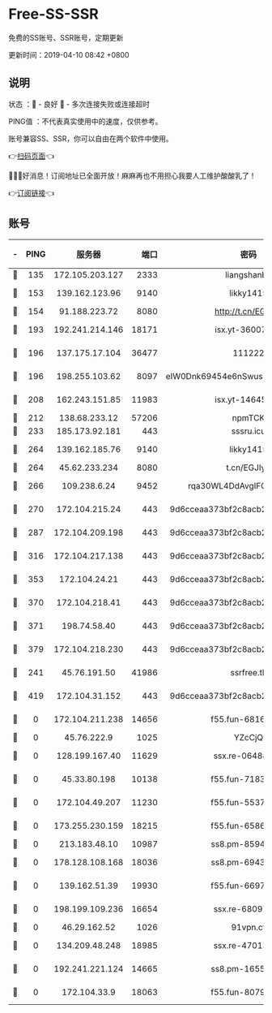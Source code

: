 # Free-SS-SSR

免费的SS账号、SSR账号，定期更新

更新时间：2019-04-10 08:42 +0800

## 说明

状态     ：🙂 - 良好 🙁 - 多次连接失败或连接超时

PING值   ：不代表真实使用中的速度，仅供参考。

账号兼容SS、SSR，你可以自由在两个软件中使用。

👉[扫码页面](https://liesauer.github.io/Free-SS-SSR/)👈

🎉🎉🎉好消息！订阅地址已全面开放！麻麻再也不用担心我要人工维护酸酸乳了！

👉[订阅链接](https://www.liesauer.net/yogurt/subscribe?ACCESS_TOKEN=DAYxR3mMaZAsaqUb)👈

## 账号

|-|PING|服务器|端口|密码|加密方式|区域|
|:----:|:----:|:-----:|-----:|:----:|:----:|:----:|
|🙂|135|172.105.203.127|2333|liangshanbo|chacha20|JP|
|🙂|153|139.162.123.96|9140|likky1415|aes-256-cfb|JP|
|🙂|154|91.188.223.72|8080|http://t.cn/EGJIyrl|rc4-md5|RU|
|🙂|193|192.241.214.146|18171|isx.yt-36007359|aes-256-cfb|US|
|🙂|196|137.175.17.104|36477|111222|aes-256-cfb|US|
|🙂|196|198.255.103.62|8097|eIW0Dnk69454e6nSwuspv9DmS201tQ0D|aes-256-cfb|US|
|🙂|208|162.243.151.85|11983|isx.yt-14645672|aes-256-cfb|US|
|🙂|212|138.68.233.12|57206|npmTCK|rc4-md5|US|
|🙂|233|185.173.92.181|443|sssru.icu|rc4-md5|RU|
|🙂|264|139.162.185.76|9140|likky1415|aes-256-cfb|DE|
|🙂|264|45.62.233.234|8080|t.cn/EGJIyrl|rc4-md5|CA|
|🙂|266|109.238.6.24|9452|rqa30WL4DdAvgIFG6Fs3znzTa|aes-256-cfb|FR|
|🙂|270|172.104.215.24|443|9d6cceaa373bf2c8acb22e60b6a58be6|aes-256-cfb|US|
|🙂|287|172.104.209.198|443|9d6cceaa373bf2c8acb22e60b6a58be6|aes-256-cfb|US|
|🙂|316|172.104.217.138|443|9d6cceaa373bf2c8acb22e60b6a58be6|aes-256-cfb|US|
|🙂|353|172.104.24.21|443|9d6cceaa373bf2c8acb22e60b6a58be6|aes-256-cfb|US|
|🙂|370|172.104.218.41|443|9d6cceaa373bf2c8acb22e60b6a58be6|aes-256-cfb|US|
|🙂|371|198.74.58.40|443|9d6cceaa373bf2c8acb22e60b6a58be6|aes-256-cfb|US|
|🙂|379|172.104.218.230|443|9d6cceaa373bf2c8acb22e60b6a58be6|aes-256-cfb|US|
|🙂|241|45.76.191.50|41986|ssrfree.tk|aes-256-cfb|SG|
|🙂|419|172.104.31.152|443|9d6cceaa373bf2c8acb22e60b6a58be6|aes-256-cfb|US|
|🙁|0|172.104.211.238|14656|f55.fun-68164944|aes-256-cfb|US|
|🙁|0|45.76.222.9|1025|YZcCjQ|rc4-md5|JP|
|🙁|0|128.199.167.40|11629|ssx.re-06488107|aes-256-cfb|SG|
|🙁|0|45.33.80.198|10138|f55.fun-71830564|aes-256-cfb|US|
|🙁|0|172.104.49.207|11230|f55.fun-55376694|aes-256-cfb|SG|
|🙁|0|173.255.230.159|18215|f55.fun-65861599|aes-256-cfb|US|
|🙁|0|213.183.48.10|10987|ss8.pm-85945558|rc4-md5|RU|
|🙁|0|178.128.108.168|18036|ss8.pm-69431986|aes-256-cfb|SG|
|🙁|0|139.162.51.39|19930|f55.fun-66971513|aes-256-cfb|SG|
|🙁|0|198.199.109.236|16654|ssx.re-68097353|aes-256-cfb|US|
|🙁|0|46.29.162.52|1026|91vpn.cf|rc4-md5|RU|
|🙁|0|134.209.48.248|18985|ssx.re-47013228|aes-256-cfb|US|
|🙁|0|192.241.221.124|14665|ss8.pm-16551293|aes-256-cfb|US|
|🙁|0|172.104.33.9|18063|f55.fun-80790532|aes-256-cfb|SG|
